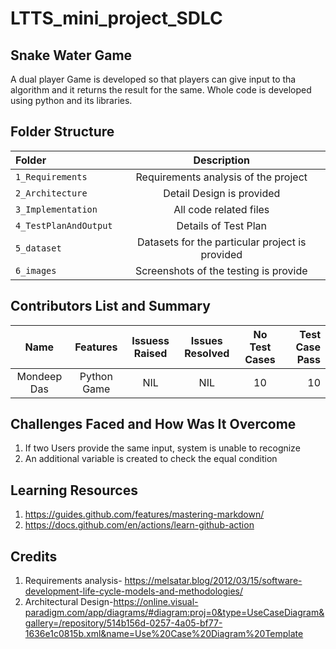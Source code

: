 # LTTS_mini_project_SDLC

## Snake Water Game

A dual player Game is developed so that players can give input to tha algorithm and it returns the result for the same. Whole code is developed using python and its libraries.


  ## Folder Structure

| Folder        |   Description  | 
| :------------ |:---------------:| 
| ```1_Requirements```    | Requirements analysis of the project|
|```2_Architecture```     | Detail Design is provided|
|```3_Implementation```   | All code related files|
|```4_TestPlanAndOutput```| Details of Test Plan|
|```5_dataset```          | Datasets for the particular project is provided|
|```6_images```           | Screenshots of the testing is provide|

## Contributors List and Summary

   |   Name          | Features          |    Issuess Raised |   Issues Resolved |      No Test Cases|	 Test Case Pass|
   |:---------------:| :---------------: | :---------------:| :---------------:| :---------------:| ---------------:| 
   | Mondeep Das     | Python Game       | NIL               |  NIL              |    10             | 10           |

## Challenges Faced and How Was It Overcome
1. If two Users provide the same input, system is unable to recognize
2. An additional variable is created to check the equal condition  

##  Learning Resources
1. https://guides.github.com/features/mastering-markdown/
2. https://docs.github.com/en/actions/learn-github-action

## Credits
1. Requirements analysis- https://melsatar.blog/2012/03/15/software-development-life-cycle-models-and-methodologies/
2. Architectural Design-https://online.visual-paradigm.com/app/diagrams/#diagram:proj=0&type=UseCaseDiagram&gallery=/repository/514b156d-0257-4a05-bf77-1636e1c0815b.xml&name=Use%20Case%20Diagram%20Template


